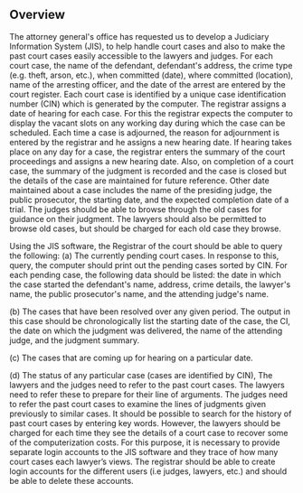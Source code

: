 ## Overview
The attorney general's office has requested us to develop a Judiciary Information System (JIS), to help handle court cases and also to make the past court cases easily accessible to the lawyers and judges. For each court case, the name of the defendant, defendant's address, the crime type (e.g. theft, arson, etc.), when committed (date), where committed (location), name of the arresting officer, and the date of the arrest are entered by the court register. Each court case is identified by a unique case identification number (CIN) which is generated by the computer. The registrar assigns a date of hearing for each case. 
For this the registrar expects the computer to display the vacant slots on any working day during which the case can be scheduled. Each time a case is adjourned, the reason for adjournment is entered by the registrar and he assigns a new hearing date. If hearing takes place on any day for a case, the registrar enters the summary of the court proceedings and assigns a new hearing date. Also, on completion of a court case, the summary of the judgment is recorded and the case is closed but the details of the case are maintained for future reference. Other date maintained about a case includes the name of the presiding judge, the public prosecutor, the starting date, and the expected completion date of a trial. The judges should be able to browse through the old cases for guidance on their judgment. The lawyers should also be permitted to browse old cases, but should be charged for each old case they browse.

Using the JIS software, the Registrar of the court should be able to query the following:
(a) The currently pending court cases.
In response to this, query, the computer should print out the pending cases sorted by CIN. For each pending case, the following data should be listed: the date in which the case started the defendant's name, address, crime details, the lawyer's name, the public prosecutor's name, and the attending judge's name.

(b) The cases that have been resolved over any given period.
The output in this case should be chronologically list the starting date of the case, the CI, the date on which the judgment was delivered, the name of the attending judge, and the judgment summary.

(c) The cases that are coming up for hearing on a particular date.

(d) The status of any particular case (cases are identified by CIN),
The lawyers and the judges need to refer to the past court cases. The lawyers need to refer these to prepare for their line of arguments. The judges need to refer the past court cases to examine the lines of judgments given previously to similar cases. It should be possible to search for the history of past court cases by entering key words. However, the lawyers should be charged for each time they see the details of a court case to recover some of the computerization costs. For this purpose, it is necessary to provide separate login accounts to the JIS software and they trace of how many court cases each lawyer’s views. The registrar should be able to create login accounts for the different users (i.e judges, lawyers, etc.) and should be able to delete these accounts.
